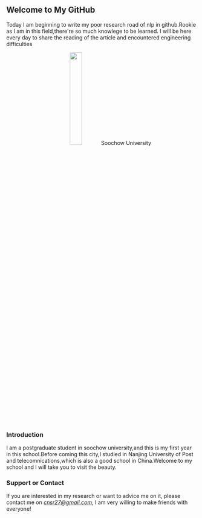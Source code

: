 ## Welcome to My GitHub

Today I am beginning to write my poor research road of nlp in github.Rookie as I am in this field,there're so much knowlege to be learned. 
I will be here every day to share the reading of the article and encountered engineering difficulties

<center>
<img src="https://timgsa.baidu.com/timg?image&quality=80&size=b9999_10000&sec=1490892150639&di=33002371d04e5cbe0091a52195bd7d00&imgtype=0&src
=http%3A%2F%2Ffile32.mafengwo.net%2FM00%2F01%2FA7%2F
wKgBs1hl4KuAZW71ABNmIWGrTnM31.jpeg" width="25%" height="25%" />
Soochow University
</center>

### Introduction
  I am a postgraduate student in soochow university,and this is my first year in this school.Before coming this city,I studied in Nanjing University of Post and telecomnications,which is also a good school in China.Welcome to  my school and I will take you to visit the beauty.


### Support or Contact

If you are interested in my research or want to advice me on it, please contact me on *cnsr27@gmail.com*, I am very willing to make friends with everyone!

